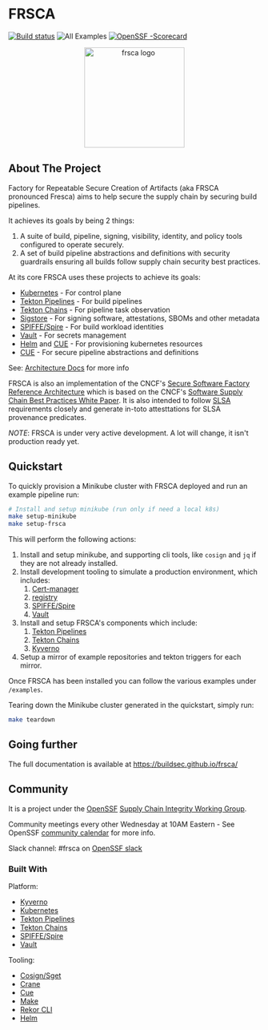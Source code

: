 # FRSCA

[![Build status](https://github.com/buildsec/frsca/workflows/CI/badge.svg)](https://github.com/buildsec/frsca/actions)
![All Examples](https://github.com/buildsec/frsca/actions/workflows/all-examples.yaml/badge.svg)
[![OpenSSF
-Scorecard](https://api.securityscorecards.dev/projects/github.com/buildsec/frsca/badge)](https://api.securityscorecards.dev/projects/github.com/buildsec/frsca)

<p align="center">
<img src="https://buildsec.github.io/frsca/img/frsca_mascot-color.png"
  alt="frsca logo" width="200"></img>
</p>

## About The Project

Factory for Repeatable Secure Creation of Artifacts (aka FRSCA pronounced
Fresca) aims to help secure the supply chain by securing build pipelines.

It achieves its goals by being 2 things:

1. A suite of build, pipeline, signing, visibility, identity, and policy tools
   configured to operate securely.
2. A set of build pipeline abstractions and definitions with security guardrails
   ensuring all builds follow supply chain security best practices.

At its core FRSCA uses these projects to achieve its goals:

- [Kubernetes] - For control plane
- [Tekton Pipelines] - For build pipelines
- [Tekton Chains] - For pipeline task observation
- [Sigstore] - For signing software, attestations, SBOMs and other metadata
- [SPIFFE/Spire] - For build workload identities
- [Vault] - For secrets management
- [Helm] and [CUE] - For provisioning kubernetes resources
- [CUE] - For secure pipeline abstractions and definitions

See:
[Architecture Docs](https://buildsec.github.io/frsca/docs/getting-started/architecture/)
for more info

FRSCA is also an implementation of the CNCF's
[Secure Software Factory Reference Architecture](https://github.com/cncf/tag-security/blob/main/community/working-groups/supply-chain-security/supply-chain-security-paper/CNCF_SSCP_v1.pdf)
which is based on the CNCF's
[Software Supply Chain Best Practices White Paper](https://github.com/cncf/tag-security/blob/main/community/working-groups/supply-chain-security/supply-chain-security-paper/CNCF_SSCP_v1.pdf).
It is also intended to follow [SLSA](https://slsa.dev) requirements closely and
generate in-toto attesttations for SLSA provenance predicates.

_NOTE_: FRSCA is under very active development. A lot will change, it isn't
production ready yet.

## Quickstart

To quickly provision a Minikube cluster with FRSCA deployed and run an example
pipeline run:

```bash
# Install and setup minikube (run only if need a local k8s)
make setup-minikube
make setup-frsca
```

This will perform the following actions:

1. Install and setup minikube, and supporting cli tools, like `cosign` and `jq`
   if they are not already installed.
1. Install development tooling to simulate a production environment, which
   includes:
   1. [Cert-manager]
   1. [registry]
   1. [SPIFFE/Spire]
   1. [Vault]
1. Install and setup FRSCA's components which include:
   1. [Tekton Pipelines]
   1. [Tekton Chains]
   1. [Kyverno]
1. Setup a mirror of example repositories and tekton triggers for each mirror.

Once FRSCA has been installed you can follow the various examples under
`/examples`.

Tearing down the Minikube cluster generated in the quickstart, simply run:

```bash
make teardown
```

## Going further

The full documentation is available at <https://buildsec.github.io/frsca/>

## Community

It is a project under the [OpenSSF](https://openssf.org/)
[Supply Chain Integrity Working Group](https://github.com/ossf/wg-supply-chain-integrity).

Community meetings every other Wednesday at 10AM Eastern - See OpenSSF
[community calendar](https://calendar.google.com/calendar/u/0?cid=czYzdm9lZmhwNWk5cGZsdGI1cTY3bmdwZXNAZ3JvdXAuY2FsZW5kYXIuZ29vZ2xlLmNvbQ)
for more info.

Slack channel: #frsca on [OpenSSF slack](https://slack.openssf.org/)

### Built With

Platform:

- [Kyverno]
- [Kubernetes]
- [Tekton Pipelines]
- [Tekton Chains]
- [SPIFFE/Spire]
- [Vault]

Tooling:

- [Cosign/Sget]
- [Crane]
- [Cue]
- [Make]
- [Rekor CLI]
- [Helm]

[tekton chains]: https://github.com/tektoncd/chains
[tekton pipelines]: https://tekton.dev/
[kyverno]: https://kyverno.io/
[kubernetes]: https://k8s.io/
[spiffe/spire]: https://spiffe.io/
[cosign/sget]: https://github.com/sigstore/cosign
[crane]: https://github.com/google/go-containerregistry
[cue]: https://cuelang.org/
[make]: https://www.gnu.org/software/make/
[rekor cli]: https://github.com/sigstore/rekor
[vault]: https://www.vaultproject.io/
[helm]: https://helm.sh/
[sigstore]: https://www.sigstore.dev/
[cert-manager]: https://cert-manager.io/
[registry]: https://hub.docker.com/_/registry
